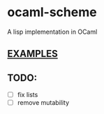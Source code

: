 # ocaml-scheme

A lisp implementation in OCaml

## [EXAMPLES](https://github.com/nogw/scheml/tree/master/examples)

## TODO:

- [ ] fix lists
- [ ] remove mutability
